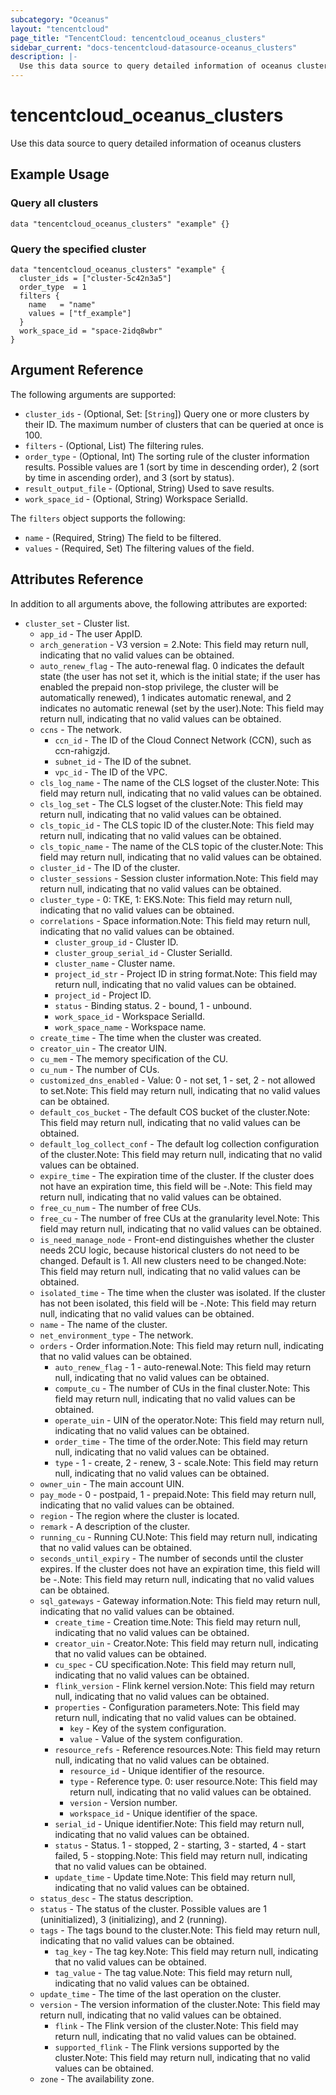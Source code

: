 ```yaml
---
subcategory: "Oceanus"
layout: "tencentcloud"
page_title: "TencentCloud: tencentcloud_oceanus_clusters"
sidebar_current: "docs-tencentcloud-datasource-oceanus_clusters"
description: |-
  Use this data source to query detailed information of oceanus clusters
---
```


# tencentcloud_oceanus_clusters

Use this data source to query detailed information of oceanus clusters

## Example Usage

### Query all clusters

```hcl
data "tencentcloud_oceanus_clusters" "example" {}
```

### Query the specified cluster

```hcl
data "tencentcloud_oceanus_clusters" "example" {
  cluster_ids = ["cluster-5c42n3a5"]
  order_type  = 1
  filters {
    name   = "name"
    values = ["tf_example"]
  }
  work_space_id = "space-2idq8wbr"
}
```

## Argument Reference

The following arguments are supported:

* `cluster_ids` - (Optional, Set: [`String`]) Query one or more clusters by their ID. The maximum number of clusters that can be queried at once is 100.
* `filters` - (Optional, List) The filtering rules.
* `order_type` - (Optional, Int) The sorting rule of the cluster information results. Possible values are 1 (sort by time in descending order), 2 (sort by time in ascending order), and 3 (sort by status).
* `result_output_file` - (Optional, String) Used to save results.
* `work_space_id` - (Optional, String) Workspace SerialId.

The `filters` object supports the following:

* `name` - (Required, String) The field to be filtered.
* `values` - (Required, Set) The filtering values of the field.

## Attributes Reference

In addition to all arguments above, the following attributes are exported:

* `cluster_set` - Cluster list.
  * `app_id` - The user AppID.
  * `arch_generation` - V3 version = 2.Note: This field may return null, indicating that no valid values can be obtained.
  * `auto_renew_flag` - The auto-renewal flag. 0 indicates the default state (the user has not set it, which is the initial state; if the user has enabled the prepaid non-stop privilege, the cluster will be automatically renewed), 1 indicates automatic renewal, and 2 indicates no automatic renewal (set by the user).Note: This field may return null, indicating that no valid values can be obtained.
  * `ccns` - The network.
    * `ccn_id` - The ID of the Cloud Connect Network (CCN), such as ccn-rahigzjd.
    * `subnet_id` - The ID of the subnet.
    * `vpc_id` - The ID of the VPC.
  * `cls_log_name` - The name of the CLS logset of the cluster.Note: This field may return null, indicating that no valid values can be obtained.
  * `cls_log_set` - The CLS logset of the cluster.Note: This field may return null, indicating that no valid values can be obtained.
  * `cls_topic_id` - The CLS topic ID of the cluster.Note: This field may return null, indicating that no valid values can be obtained.
  * `cls_topic_name` - The name of the CLS topic of the cluster.Note: This field may return null, indicating that no valid values can be obtained.
  * `cluster_id` - The ID of the cluster.
  * `cluster_sessions` - Session cluster information.Note: This field may return null, indicating that no valid values can be obtained.
  * `cluster_type` - 0: TKE, 1: EKS.Note: This field may return null, indicating that no valid values can be obtained.
  * `correlations` - Space information.Note: This field may return null, indicating that no valid values can be obtained.
    * `cluster_group_id` - Cluster ID.
    * `cluster_group_serial_id` - Cluster SerialId.
    * `cluster_name` - Cluster name.
    * `project_id_str` - Project ID in string format.Note: This field may return null, indicating that no valid values can be obtained.
    * `project_id` - Project ID.
    * `status` - Binding status. 2 - bound, 1 - unbound.
    * `work_space_id` - Workspace SerialId.
    * `work_space_name` - Workspace name.
  * `create_time` - The time when the cluster was created.
  * `creator_uin` - The creator UIN.
  * `cu_mem` - The memory specification of the CU.
  * `cu_num` - The number of CUs.
  * `customized_dns_enabled` - Value: 0 - not set, 1 - set, 2 - not allowed to set.Note: This field may return null, indicating that no valid values can be obtained.
  * `default_cos_bucket` - The default COS bucket of the cluster.Note: This field may return null, indicating that no valid values can be obtained.
  * `default_log_collect_conf` - The default log collection configuration of the cluster.Note: This field may return null, indicating that no valid values can be obtained.
  * `expire_time` - The expiration time of the cluster. If the cluster does not have an expiration time, this field will be -.Note: This field may return null, indicating that no valid values can be obtained.
  * `free_cu_num` - The number of free CUs.
  * `free_cu` - The number of free CUs at the granularity level.Note: This field may return null, indicating that no valid values can be obtained.
  * `is_need_manage_node` - Front-end distinguishes whether the cluster needs 2CU logic, because historical clusters do not need to be changed. Default is 1. All new clusters need to be changed.Note: This field may return null, indicating that no valid values can be obtained.
  * `isolated_time` - The time when the cluster was isolated. If the cluster has not been isolated, this field will be -.Note: This field may return null, indicating that no valid values can be obtained.
  * `name` - The name of the cluster.
  * `net_environment_type` - The network.
  * `orders` - Order information.Note: This field may return null, indicating that no valid values can be obtained.
    * `auto_renew_flag` - 1 - auto-renewal.Note: This field may return null, indicating that no valid values can be obtained.
    * `compute_cu` - The number of CUs in the final cluster.Note: This field may return null, indicating that no valid values can be obtained.
    * `operate_uin` - UIN of the operator.Note: This field may return null, indicating that no valid values can be obtained.
    * `order_time` - The time of the order.Note: This field may return null, indicating that no valid values can be obtained.
    * `type` - 1 - create, 2 - renew, 3 - scale.Note: This field may return null, indicating that no valid values can be obtained.
  * `owner_uin` - The main account UIN.
  * `pay_mode` - 0 - postpaid, 1 - prepaid.Note: This field may return null, indicating that no valid values can be obtained.
  * `region` - The region where the cluster is located.
  * `remark` - A description of the cluster.
  * `running_cu` - Running CU.Note: This field may return null, indicating that no valid values can be obtained.
  * `seconds_until_expiry` - The number of seconds until the cluster expires. If the cluster does not have an expiration time, this field will be -.Note: This field may return null, indicating that no valid values can be obtained.
  * `sql_gateways` - Gateway information.Note: This field may return null, indicating that no valid values can be obtained.
    * `create_time` - Creation time.Note: This field may return null, indicating that no valid values can be obtained.
    * `creator_uin` - Creator.Note: This field may return null, indicating that no valid values can be obtained.
    * `cu_spec` - CU specification.Note: This field may return null, indicating that no valid values can be obtained.
    * `flink_version` - Flink kernel version.Note: This field may return null, indicating that no valid values can be obtained.
    * `properties` - Configuration parameters.Note: This field may return null, indicating that no valid values can be obtained.
      * `key` - Key of the system configuration.
      * `value` - Value of the system configuration.
    * `resource_refs` - Reference resources.Note: This field may return null, indicating that no valid values can be obtained.
      * `resource_id` - Unique identifier of the resource.
      * `type` - Reference type. 0: user resource.Note: This field may return null, indicating that no valid values can be obtained.
      * `version` - Version number.
      * `workspace_id` - Unique identifier of the space.
    * `serial_id` - Unique identifier.Note: This field may return null, indicating that no valid values can be obtained.
    * `status` - Status. 1 - stopped, 2 - starting, 3 - started, 4 - start failed, 5 - stopping.Note: This field may return null, indicating that no valid values can be obtained.
    * `update_time` - Update time.Note: This field may return null, indicating that no valid values can be obtained.
  * `status_desc` - The status description.
  * `status` - The status of the cluster. Possible values are 1 (uninitialized), 3 (initializing), and 2 (running).
  * `tags` - The tags bound to the cluster.Note: This field may return null, indicating that no valid values can be obtained.
    * `tag_key` - The tag key.Note: This field may return null, indicating that no valid values can be obtained.
    * `tag_value` - The tag value.Note: This field may return null, indicating that no valid values can be obtained.
  * `update_time` - The time of the last operation on the cluster.
  * `version` - The version information of the cluster.Note: This field may return null, indicating that no valid values can be obtained.
    * `flink` - The Flink version of the cluster.Note: This field may return null, indicating that no valid values can be obtained.
    * `supported_flink` - The Flink versions supported by the cluster.Note: This field may return null, indicating that no valid values can be obtained.
  * `zone` - The availability zone.



